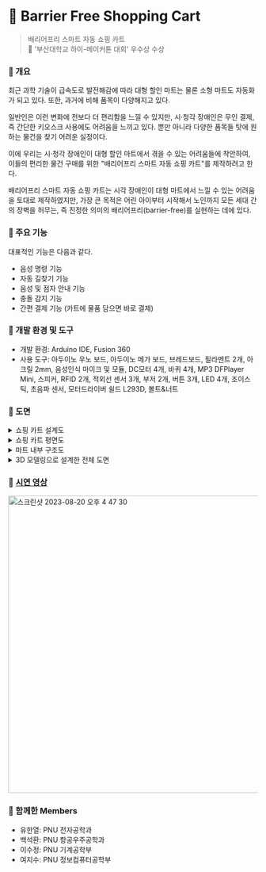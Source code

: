 # 🛒 Barrier Free Shopping Cart
> 배리어프리 스마트 자동 쇼핑 카트 <br>
> 🏅 '부산대학교 하이-메이커톤 대회' 우수상 수상 

### 📌 개요
최근 과학 기술이 급속도로 발전해감에 따라 대형 할인 마트는 물론 소형 마트도 자동화가 되고 있다. 또한, 과거에 비해 품목이 다양해지고 있다.

일반인은 이런 변화에 전보다 더 편리함을 느낄 수 있지만, 시·청각 장애인은 무인 결제, 즉 간단한 키오스크 사용에도 어려움을 느끼고 있다. 뿐만 아니라 다양한 품목들 탓에 원하는 물건을 찾기 어려운 실정이다.

이에 우리는 시·청각 장애인이 대형 할인 마트에서 겪을 수 있는 어려움들에 착안하여, 이들의 편리한 물건 구매를 위한 "배리어프리 스마트 자동 쇼핑 카트"를 제작하려고 한다.

배리어프리 스마트 자동 쇼핑 카트는 시각 장애인이 대형 마트에서 느낄 수 있는 어려움을 토대로 제작하였지만, 가장 큰 목적은 어린 아이부터 시작해서 노인까지 모든 세대 간의 장벽을 허무는, 즉 진정한 의미의 배리어프리(barrier-free)를 실현하는 데에 있다.

### 📌 주요 기능
대표적인 기능은 다음과 같다.

- 음성 명령 기능
- 자동 길찾기 기능
- 음성 및 점자 안내 기능
- 충돌 감지 기능
- 간편 결제 기능 (카트에 물품 담으면 바로 결제)

### 📌 개발 환경 및 도구
* 개발 환경: Arduino IDE, Fusion 360
* 사용 도구: 아두이노 우노 보드, 아두이노 메가 보드, 브레드보드, 필라멘트 2개, 아크릴 2mm, 음성인식 마이크 및 모듈, DC모터 4개, 바퀴 4개, MP3 DFPlayer Mini, 스피커, RFID 2개, 적외선 센서 3개, 부저 2개, 버튼 3개, LED 4개, 조이스틱, 초음파 센서, 모터드라이버 쉴드 L293D, 볼트&너트


### 📌 도면

<details>
<summary>쇼핑 카트 설계도</summary>
<img width="800" alt="스크린샷 2023-07-29 오전 12 05 13" src="https://github.com/YeoJiSu/barrier-free-shopping-cart/assets/76769044/fc163cca-7ea1-42c0-8f9e-974f5c768b48"><br>(by 석환)
</details>
  
<details>
<summary>쇼핑 카트 평면도</summary>
<img width="800" alt="스크린샷 2023-07-29 오전 12 04 15" src="https://github.com/YeoJiSu/barrier-free-shopping-cart/assets/76769044/306f1d71-ec22-413b-83e7-648f673314a4"> <br>(by 지수)
</details>

<details>
<summary>마트 내부 구조도</summary>
<img width="800" alt="스크린샷 2023-07-29 오전 12 13 18" src="https://github.com/YeoJiSu/barrier-free-shopping-cart/assets/76769044/4ef81217-a6d5-47d3-8266-bdef49cf5575"> <br>(by 지수)
</details> 

<details>
<summary>3D 모델링으로 설계한 전체 도면</summary>
<img width="400" alt="스크린샷 2023-07-29 오전 12 08 26" src="https://github.com/YeoJiSu/barrier-free-shopping-cart/assets/76769044/e58bb35a-eccb-47bf-95e1-2a50016a17f6">
<img width="400" alt="스크린샷 2023-07-29 오전 12 08 26" src="https://github.com/YeoJiSu/barrier-free-shopping-cart/assets/76769044/4eb7c2dd-8b6d-4b9c-a467-2e138a2aac45">
<img width="400" alt="스크린샷 2023-07-29 오전 12 08 26" src="https://github.com/YeoJiSu/barrier-free-shopping-cart/assets/76769044/60fdb06b-02ab-49e2-a696-53a483c9b596">
<img width="400" alt="스크린샷 2023-07-29 오전 12 08 26" src="https://github.com/YeoJiSu/barrier-free-shopping-cart/assets/76769044/45be16cb-ff23-4fde-9445-b4b98be844c6"> <br>(by 석환)
</details> 

### 📌 [시연 영상](https://photos.app.goo.gl/9aY2Vg7uSZfWGJto8) 
[<img width="600" alt="스크린샷 2023-08-20 오후 4 47 30" src="https://github.com/YeoJiSu/barrier-free-shopping-cart/assets/76769044/6aca0654-6713-48f4-8dc3-d61a4f6b0eb8">](https://photos.app.goo.gl/9aY2Vg7uSZfWGJto8)


### 📌 함께한 Members
* 유한열: PNU 전자공학과
* 백석환: PNU 항공우주공학과
* 이수정: PNU 기계공학부
* 여지수: PNU 정보컴퓨터공학부

